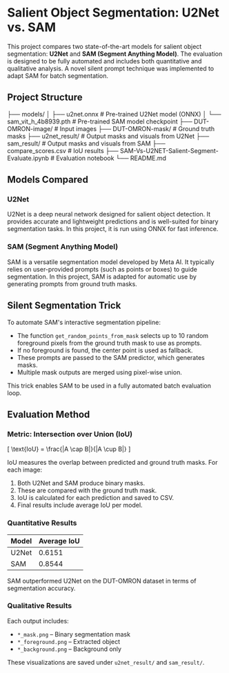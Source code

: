 # Salient Object Segmentation: U2Net vs. SAM

This project compares two state-of-the-art models for salient object segmentation: **U2Net** and **SAM (Segment Anything Model)**. The evaluation is designed to be fully automated and includes both quantitative and qualitative analysis. A novel silent prompt technique was implemented to adapt SAM for batch segmentation.

## Project Structure

├── models/ │ ├── u2net.onnx # Pre-trained U2Net model (ONNX) │ └── sam_vit_h_4b8939.pth # Pre-trained SAM model checkpoint ├── DUT-OMRON-image/ # Input images ├── DUT-OMRON-mask/ # Ground truth masks ├── u2net_result/ # Output masks and visuals from U2Net ├── sam_result/ # Output masks and visuals from SAM ├── compare_scores.csv # IoU results ├── SAM-Vs-U2NET-Salient-Segment-Evaluate.ipynb # Evaluation notebook └── README.md

## Models Compared

### U2Net
U2Net is a deep neural network designed for salient object detection. It provides accurate and lightweight predictions and is well-suited for binary segmentation tasks. In this project, it is run using ONNX for fast inference.

### SAM (Segment Anything Model)
SAM is a versatile segmentation model developed by Meta AI. It typically relies on user-provided prompts (such as points or boxes) to guide segmentation. In this project, SAM is adapted for automatic use by generating prompts from ground truth masks.

## Silent Segmentation Trick

To automate SAM's interactive segmentation pipeline:

- The function `get_random_points_from_mask` selects up to 10 random foreground pixels from the ground truth mask to use as prompts.
- If no foreground is found, the center point is used as fallback.
- These prompts are passed to the SAM predictor, which generates masks.
- Multiple mask outputs are merged using pixel-wise union.

This trick enables SAM to be used in a fully automated batch evaluation loop.

## Evaluation Method

### Metric: Intersection over Union (IoU)

\[
\text{IoU} = \frac{|A \cap B|}{|A \cup B|}
\]

IoU measures the overlap between predicted and ground truth masks. For each image:

1. Both U2Net and SAM produce binary masks.
2. These are compared with the ground truth mask.
3. IoU is calculated for each prediction and saved to CSV.
4. Final results include average IoU per model.

### Quantitative Results

| Model   | Average IoU |
|---------|-------------|
| U2Net   | 0.6151      |
| SAM     | 0.8544      |

SAM outperformed U2Net on the DUT-OMRON dataset in terms of segmentation accuracy.

### Qualitative Results

Each output includes:

- `*_mask.png` – Binary segmentation mask
- `*_foreground.png` – Extracted object
- `*_background.png` – Background only

These visualizations are saved under `u2net_result/` and `sam_result/`.
